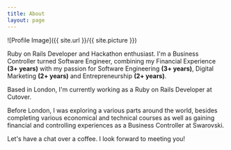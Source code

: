 ```yaml
---
title: About
layout: page
---
```

![Profile Image]({{ site.url }}/{{ site.picture }})

<div class='description'>
	<p>Ruby on Rails Developer and Hackathon enthusiast.
	  I'm a Business Controller turned Software Engineer, combining my Financial Experience <strong>(3+ years)</strong> with my passion for Software Engineering <strong>(3+ years)</strong>, Digital Marketing <strong>(2+ years)</strong> and Entrepreneurship <strong>(2+ years)</strong>.
	</p>
	<p>
	  Based in London, I'm currently working as a Ruby on Rails Developer at Cutover.
	</p>
	<p>
	  Before London, I was exploring a various parts around the world, besides completing various economical and technical courses as well as gaining financial and controlling experiences as a Business Controller at Swarovski.
	</p>
	<p>
	  Let's have a chat over a coffee. I look forward to meeting you!
	</p>
<div>
